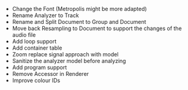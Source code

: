- Change the Font (Metropolis might be more adapted)
- Rename Analyzer to Track
- Rename and Split Document to Group and Document
- Move back Resampling to Document to support the changes of the audio file
- Add loop support
- Add container table
- Zoom replace signal approach with model
- Sanitize the analyzer model before analyzing
- Add program support
- Remove Accessor in Renderer
- Improve colour IDs
